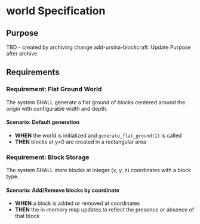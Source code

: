 # world Specification

## Purpose
TBD - created by archiving change add-ursina-blockcraft. Update Purpose after archive.
## Requirements
### Requirement: Flat Ground World
The system SHALL generate a flat ground of blocks centered around the origin with configurable width and depth.

#### Scenario: Default generation
- **WHEN** the world is initialized and `generate_flat_ground(1)` is called
- **THEN** blocks at y=0 are created in a rectangular area

### Requirement: Block Storage
The system SHALL store blocks at integer (x, y, z) coordinates with a block type.

#### Scenario: Add/Remove blocks by coordinate
- **WHEN** a block is added or removed at coordinates
- **THEN** the in-memory map updates to reflect the presence or absence of that block


